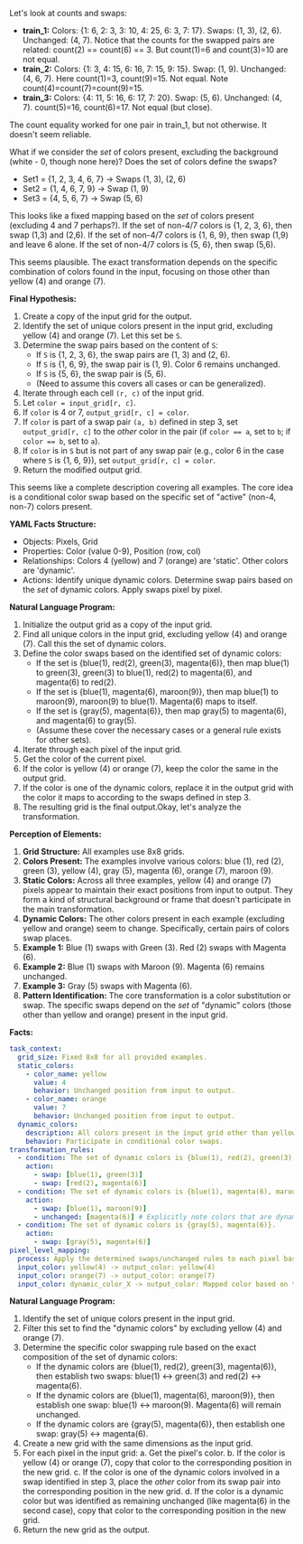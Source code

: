 Let's look at counts and swaps:
*   **train_1:** Colors: {1: 6, 2: 3, 3: 10, 4: 25, 6: 3, 7: 17}. Swaps: (1, 3), (2, 6). Unchanged: (4, 7). Notice that the counts for the swapped pairs are related: count(2) == count(6) == 3. But count(1)=6 and count(3)=10 are not equal.
*   **train_2:** Colors: {1: 3, 4: 15, 6: 16, 7: 15, 9: 15}. Swap: (1, 9). Unchanged: (4, 6, 7). Here count(1)=3, count(9)=15. Not equal. Note count(4)=count(7)=count(9)=15.
*   **train_3:** Colors: {4: 11, 5: 16, 6: 17, 7: 20}. Swap: (5, 6). Unchanged: (4, 7). count(5)=16, count(6)=17. Not equal (but close).

The count equality worked for one pair in train_1, but not otherwise. It doesn't seem reliable.

What if we consider the *set* of colors present, excluding the background (white - 0, though none here)?
Does the set of colors define the swaps?
*   Set1 = {1, 2, 3, 4, 6, 7} -> Swaps (1, 3), (2, 6)
*   Set2 = {1, 4, 6, 7, 9} -> Swap (1, 9)
*   Set3 = {4, 5, 6, 7} -> Swap (5, 6)

This looks like a fixed mapping based on the *set* of colors present (excluding 4 and 7 perhaps?).
If the set of non-4/7 colors is {1, 2, 3, 6}, then swap (1,3) and (2,6).
If the set of non-4/7 colors is {1, 6, 9}, then swap (1,9) and leave 6 alone.
If the set of non-4/7 colors is {5, 6}, then swap (5,6).

This seems plausible. The exact transformation depends on the specific combination of colors found in the input, focusing on those other than yellow (4) and orange (7).

**Final Hypothesis:**
1.  Create a copy of the input grid for the output.
2.  Identify the set of unique colors present in the input grid, excluding yellow (4) and orange (7). Let this set be `S`.
3.  Determine the swap pairs based on the content of `S`:
    *   If `S` is {1, 2, 3, 6}, the swap pairs are (1, 3) and (2, 6).
    *   If `S` is {1, 6, 9}, the swap pair is (1, 9). Color 6 remains unchanged.
    *   If `S` is {5, 6}, the swap pair is (5, 6).
    *   (Need to assume this covers all cases or can be generalized).
4.  Iterate through each cell `(r, c)` of the input grid.
5.  Let `color = input_grid[r, c]`.
6.  If `color` is 4 or 7, `output_grid[r, c] = color`.
7.  If `color` is part of a swap pair `(a, b)` defined in step 3, set `output_grid[r, c]` to the *other* color in the pair (if `color == a`, set to `b`; if `color == b`, set to `a`).
8.  If `color` is in `S` but is not part of any swap pair (e.g., color 6 in the case where `S` is {1, 6, 9}), set `output_grid[r, c] = color`.
9.  Return the modified output grid.

This seems like a complete description covering all examples. The core idea is a conditional color swap based on the specific set of "active" (non-4, non-7) colors present.

**YAML Facts Structure:**
*   Objects: Pixels, Grid
*   Properties: Color (value 0-9), Position (row, col)
*   Relationships: Colors 4 (yellow) and 7 (orange) are 'static'. Other colors are 'dynamic'.
*   Actions: Identify unique dynamic colors. Determine swap pairs based on the *set* of dynamic colors. Apply swaps pixel by pixel.

**Natural Language Program:**
1.  Initialize the output grid as a copy of the input grid.
2.  Find all unique colors in the input grid, excluding yellow (4) and orange (7). Call this the set of dynamic colors.
3.  Define the color swaps based on the identified set of dynamic colors:
    *   If the set is {blue(1), red(2), green(3), magenta(6)}, then map blue(1) to green(3), green(3) to blue(1), red(2) to magenta(6), and magenta(6) to red(2).
    *   If the set is {blue(1), magenta(6), maroon(9)}, then map blue(1) to maroon(9), maroon(9) to blue(1). Magenta(6) maps to itself.
    *   If the set is {gray(5), magenta(6)}, then map gray(5) to magenta(6), and magenta(6) to gray(5).
    *   (Assume these cover the necessary cases or a general rule exists for other sets).
4.  Iterate through each pixel of the input grid.
5.  Get the color of the current pixel.
6.  If the color is yellow (4) or orange (7), keep the color the same in the output grid.
7.  If the color is one of the dynamic colors, replace it in the output grid with the color it maps to according to the swaps defined in step 3.
8.  The resulting grid is the final output.Okay, let's analyze the transformation.

**Perception of Elements:**

1.  **Grid Structure:** All examples use 8x8 grids.
2.  **Colors Present:** The examples involve various colors: blue (1), red (2), green (3), yellow (4), gray (5), magenta (6), orange (7), maroon (9).
3.  **Static Colors:** Across all three examples, yellow (4) and orange (7) pixels appear to maintain their exact positions from input to output. They form a kind of structural background or frame that doesn't participate in the main transformation.
4.  **Dynamic Colors:** The other colors present in each example (excluding yellow and orange) seem to change. Specifically, certain pairs of colors swap places.
5.  **Example 1:** Blue (1) swaps with Green (3). Red (2) swaps with Magenta (6).
6.  **Example 2:** Blue (1) swaps with Maroon (9). Magenta (6) remains unchanged.
7.  **Example 3:** Gray (5) swaps with Magenta (6).
8.  **Pattern Identification:** The core transformation is a color substitution or swap. The specific swaps depend on the *set* of "dynamic" colors (those other than yellow and orange) present in the input grid.

**Facts:**


```yaml
task_context:
  grid_size: Fixed 8x8 for all provided examples.
  static_colors:
    - color_name: yellow
      value: 4
      behavior: Unchanged position from input to output.
    - color_name: orange
      value: 7
      behavior: Unchanged position from input to output.
  dynamic_colors:
    description: All colors present in the input grid other than yellow(4) and orange(7).
    behavior: Participate in conditional color swaps.
transformation_rules:
  - condition: The set of dynamic colors is {blue(1), red(2), green(3), magenta(6)}.
    action:
      - swap: [blue(1), green(3)]
      - swap: [red(2), magenta(6)]
  - condition: The set of dynamic colors is {blue(1), magenta(6), maroon(9)}.
    action:
      - swap: [blue(1), maroon(9)]
      - unchanged: [magenta(6)] # Explicitly note colors that are dynamic but not swapped in this case.
  - condition: The set of dynamic colors is {gray(5), magenta(6)}.
    action:
      - swap: [gray(5), magenta(6)]
pixel_level_mapping:
  process: Apply the determined swaps/unchanged rules to each pixel based on its color.
  input_color: yellow(4) -> output_color: yellow(4)
  input_color: orange(7) -> output_color: orange(7)
  input_color: dynamic_color_X -> output_color: Mapped color based on the rules determined by the set of dynamic colors present.
```


**Natural Language Program:**

1.  Identify the set of unique colors present in the input grid.
2.  Filter this set to find the "dynamic colors" by excluding yellow (4) and orange (7).
3.  Determine the specific color swapping rule based on the exact composition of the set of dynamic colors:
    *   If the dynamic colors are {blue(1), red(2), green(3), magenta(6)}, then establish two swaps: blue(1) <-> green(3) and red(2) <-> magenta(6).
    *   If the dynamic colors are {blue(1), magenta(6), maroon(9)}, then establish one swap: blue(1) <-> maroon(9). Magenta(6) will remain unchanged.
    *   If the dynamic colors are {gray(5), magenta(6)}, then establish one swap: gray(5) <-> magenta(6).
4.  Create a new grid with the same dimensions as the input grid.
5.  For each pixel in the input grid:
    a.  Get the pixel's color.
    b.  If the color is yellow (4) or orange (7), copy that color to the corresponding position in the new grid.
    c.  If the color is one of the dynamic colors involved in a swap identified in step 3, place the *other* color from its swap pair into the corresponding position in the new grid.
    d.  If the color is a dynamic color but was identified as remaining unchanged (like magenta(6) in the second case), copy that color to the corresponding position in the new grid.
6.  Return the new grid as the output.